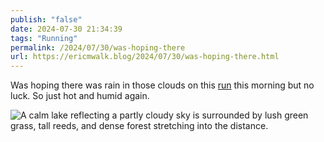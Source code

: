 ```yaml
---
publish: "false"
date: 2024-07-30 21:34:39
tags: "Running"
permalink: /2024/07/30/was-hoping-there
url: https://ericmwalk.blog/2024/07/30/was-hoping-there.html
---
```


Was hoping there was rain in those clouds on this [run](https://strava.app.link/NkLBcEauFLb) this morning but no luck. So just hot and humid again.

![A calm lake reflecting a partly cloudy sky is surrounded by lush green grass, tall reeds, and dense forest stretching into the distance.](https://ericmwalk.blog/uploads/2024/img-1162.jpeg)
